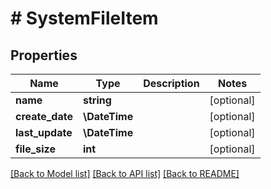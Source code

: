 # # SystemFileItem

## Properties

Name | Type | Description | Notes
------------ | ------------- | ------------- | -------------
**name** | **string** |  | [optional]
**create_date** | **\DateTime** |  | [optional]
**last_update** | **\DateTime** |  | [optional]
**file_size** | **int** |  | [optional]

[[Back to Model list]](../../README.md#models) [[Back to API list]](../../README.md#endpoints) [[Back to README]](../../README.md)
